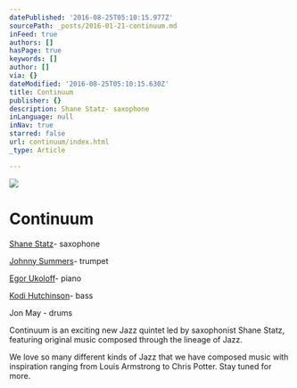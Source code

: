 ```yaml
---
datePublished: '2016-08-25T05:10:15.977Z'
sourcePath: _posts/2016-01-21-continuum.md
inFeed: true
authors: []
hasPage: true
keywords: []
author: []
via: {}
dateModified: '2016-08-25T05:10:15.630Z'
title: Continuum
publisher: {}
description: Shane Statz- saxophone
inLanguage: null
inNav: true
starred: false
url: continuum/index.html
_type: Article

---
```

![](https://s3-us-west-2.amazonaws.com/the-grid-img/p/2530dae91a7d67bf65bda2361aef19c2a6726c09.jpg)

# Continuum

[Shane Statz][0]- saxophone

[Johnny Summers][1]- trumpet

[Egor Ukoloff][2]- piano

[Kodi Hutchinson][3]- bass

Jon May - drums

Continuum is an exciting new Jazz quintet led by saxophonist Shane Statz, featuring original music composed through the lineage of Jazz.

We love so many different kinds of Jazz that we have composed music with inspiration ranging from Louis Armstrong to Chris Potter. Stay tuned for more.

[0]: http://www.shanestatz.com/
[1]: http://johnnysummers.com/
[2]: http://www.egorukoloff.com/
[3]: http://www.kodihutchinson.com/